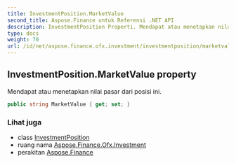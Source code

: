 ```yaml
---
title: InvestmentPosition.MarketValue
second_title: Aspose.Finance untuk Referensi .NET API
description: InvestmentPosition Properti. Mendapat atau menetapkan nilai pasar dari posisi ini.
type: docs
weight: 70
url: /id/net/aspose.finance.ofx.investment/investmentposition/marketvalue/
---
```

## InvestmentPosition.MarketValue property

Mendapat atau menetapkan nilai pasar dari posisi ini.

```csharp
public string MarketValue { get; set; }
```

### Lihat juga

* class [InvestmentPosition](../)
* ruang nama [Aspose.Finance.Ofx.Investment](../../investmentposition/)
* perakitan [Aspose.Finance](../../../)


